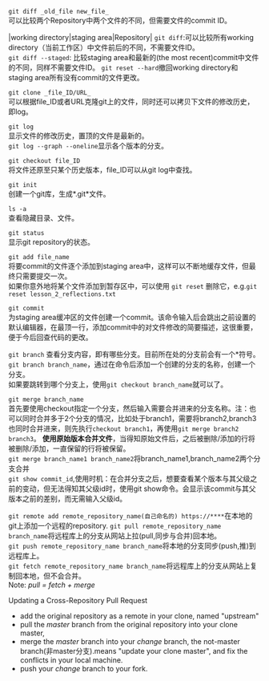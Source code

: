 ```git diff _old_file new_file_```  
可以比较两个Repository中两个文件的不同，但需要文件的commit ID。 

|working directory|staging area|Repository|
```git diff```:可以比较所有working directory（当前工作区）中文件前后的不同，不需要文件ID。  
```git diff --staged```: 比较staging area和最新的(the most recent)commit中文件的不同，同样不需要文件ID。
```git reset --hard```撤回working directory和staging area所有没有commit的文件更改。  

```git clone _file_ID/URL_```  
可以根据file_ID或者URL克隆git上的文件，同时还可以拷贝下文件的修改历史，即log。

```git log```  
显示文件的修改历史，置顶的文件是最新的。  
```git log --graph --oneline```显示各个版本的分支。

```git checkout file_ID```  
将文件还原至只某个历史版本，file_ID可以从git log中查找。

```git init```  
创建一个git库，生成*.git*文件。  

```ls -a```  
查看隐藏目录、文件。  

```git status```  
显示git repository的状态。  

```git add file_name```  
将要commit的文件逐个添加到staging area中，这样可以不断地缓存文件，但最终只需要提交一次。  
如果你意外地将某个文件添加到暂存区中，可以使用 ```git reset``` 删除它，e.g.```git reset lesson_2_reflections.txt```  


```git commit```  
为staging area缓冲区的文件创建一个commit。该命令输入后会跳出之前设置的默认编辑器，在最顶一行，添加commit中的对文件修改的简要描述，这很重要，便于今后回查代码的更改。  

```git branch```
查看分支内容，即有哪些分支。目前所在处的分支前会有一个*符号。  
```git branch branch_name```，通过在命令后添加一个创建的分支的名称，创建一个分支。  
如果要跳转到哪个分支上，使用```git checkout branch_name```就可以了。   

```git merge branch_name```  
首先要使用checkout指定一个分支，然后输入需要合并进来的分支名称。注：也可以同时合并多于2个分支的情况，比如处于branch1，需要将branch2,branch3也同时合并进来，则先执行```checkout branch1```，再使用```git merge branch2 branch3```。
**使用原始版本合并文件**，当得知原始文件后，之后被删除/添加的行将被删除/添加，一直保留的行将被保留。  
```git merge branch_name1 branch_name2```将branch_name1,branch_name2两个分支合并  
```git show commit_id```,使用时机：在合并分支之后，想要查看某个版本与其父级之前的变动，但无法得知其父级id时，使用git show命令。会显示该commit与其父版本之前的差别，而无需输入父级id。  

```git remote add remote_repository_name(自己命名的) https://****```在本地的git上添加一个远程的repository.
```git pull remote_repository_name branch_name```将远程库上的分支从网站上拉(pull,同步与合并)回本地。  
```git push remote_repository_name branch_name```将本地的分支同步(push,推)到远程库上。  
```git fetch remote_repository_name branch_name```将远程库上的分支从网站上复制回本地，但不会合并。  
Note: *pull = fetch + merge*  

Updating a Cross-Repository Pull Request  
* add the original repository as a remote in your clone, named "upstream"  
* pull the *master* branch from the original repository into your clone master, 
* merge the *master* branch into your *change* branch, the not-master branch(非master分支).means "update your clone master", and fix the conflicts in your local machine.    
* push your *change* branch to your fork.
